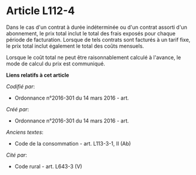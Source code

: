 # Article L112-4

Dans le cas d'un contrat à durée indéterminée ou d'un contrat assorti d'un abonnement, le prix total inclut le total des
frais exposés pour chaque période de facturation. Lorsque de tels contrats sont facturés à un tarif fixe, le prix total
inclut également le total des coûts mensuels.

Lorsque le coût total ne peut être raisonnablement calculé à l'avance, le mode de calcul du prix est communiqué.

**Liens relatifs à cet article**

_Codifié par_:

  - Ordonnance n°2016-301 du 14 mars 2016 - art.

_Créé par_:

  - Ordonnance n°2016-301 du 14 mars 2016 - art.

_Anciens textes_:

  - Code de la consommation - art. L113-3-1, II (Ab)

_Cité par_:

  - Code rural - art. L643-3 (V)
